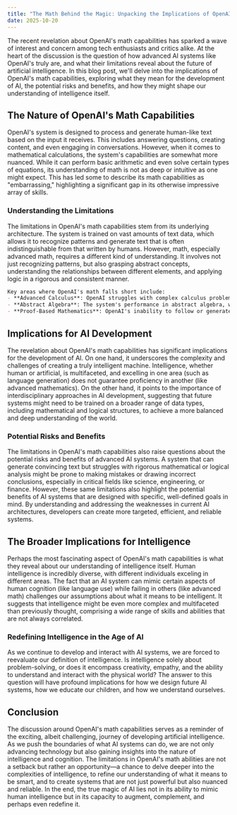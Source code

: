 ```yaml
---
title: "The Math Behind the Magic: Unpacking the Implications of OpenAI's Calculations"
date: 2025-10-20
---
```


The recent revelation about OpenAI's math capabilities has sparked a wave of interest and concern among tech enthusiasts and critics alike. At the heart of the discussion is the question of how advanced AI systems like OpenAI's truly are, and what their limitations reveal about the future of artificial intelligence. In this blog post, we'll delve into the implications of OpenAI's math capabilities, exploring what they mean for the development of AI, the potential risks and benefits, and how they might shape our understanding of intelligence itself.

## The Nature of OpenAI's Math Capabilities
OpenAI's system is designed to process and generate human-like text based on the input it receives. This includes answering questions, creating content, and even engaging in conversations. However, when it comes to mathematical calculations, the system's capabilities are somewhat more nuanced. While it can perform basic arithmetic and even solve certain types of equations, its understanding of math is not as deep or intuitive as one might expect. This has led some to describe its math capabilities as "embarrassing," highlighting a significant gap in its otherwise impressive array of skills.

### Understanding the Limitations
The limitations in OpenAI's math capabilities stem from its underlying architecture. The system is trained on vast amounts of text data, which allows it to recognize patterns and generate text that is often indistinguishable from that written by humans. However, math, especially advanced math, requires a different kind of understanding. It involves not just recognizing patterns, but also grasping abstract concepts, understanding the relationships between different elements, and applying logic in a rigorous and consistent manner. 

```markdown
Key areas where OpenAI's math falls short include:
- **Advanced Calculus**: OpenAI struggles with complex calculus problems, indicating a lack of deep mathematical insight.
- **Abstract Algebra**: The system's performance in abstract algebra, which deals with advanced mathematical structures, is notably weak.
- **Proof-Based Mathematics**: OpenAI's inability to follow or generate rigorous mathematical proofs highlights its superficial understanding of mathematical principles.
```

## Implications for AI Development
The revelation about OpenAI's math capabilities has significant implications for the development of AI. On one hand, it underscores the complexity and challenges of creating a truly intelligent machine. Intelligence, whether human or artificial, is multifaceted, and excelling in one area (such as language generation) does not guarantee proficiency in another (like advanced mathematics). On the other hand, it points to the importance of interdisciplinary approaches in AI development, suggesting that future systems might need to be trained on a broader range of data types, including mathematical and logical structures, to achieve a more balanced and deep understanding of the world.

### Potential Risks and Benefits
The limitations in OpenAI's math capabilities also raise questions about the potential risks and benefits of advanced AI systems. A system that can generate convincing text but struggles with rigorous mathematical or logical analysis might be prone to making mistakes or drawing incorrect conclusions, especially in critical fields like science, engineering, or finance. However, these same limitations also highlight the potential benefits of AI systems that are designed with specific, well-defined goals in mind. By understanding and addressing the weaknesses in current AI architectures, developers can create more targeted, efficient, and reliable systems.

## The Broader Implications for Intelligence
Perhaps the most fascinating aspect of OpenAI's math capabilities is what they reveal about our understanding of intelligence itself. Human intelligence is incredibly diverse, with different individuals exceling in different areas. The fact that an AI system can mimic certain aspects of human cognition (like language use) while failing in others (like advanced math) challenges our assumptions about what it means to be intelligent. It suggests that intelligence might be even more complex and multifaceted than previously thought, comprising a wide range of skills and abilities that are not always correlated.

### Redefining Intelligence in the Age of AI
As we continue to develop and interact with AI systems, we are forced to reevaluate our definition of intelligence. Is intelligence solely about problem-solving, or does it encompass creativity, empathy, and the ability to understand and interact with the physical world? The answer to this question will have profound implications for how we design future AI systems, how we educate our children, and how we understand ourselves. 

## Conclusion
The discussion around OpenAI's math capabilities serves as a reminder of the exciting, albeit challenging, journey of developing artificial intelligence. As we push the boundaries of what AI systems can do, we are not only advancing technology but also gaining insights into the nature of intelligence and cognition. The limitations in OpenAI's math abilities are not a setback but rather an opportunity—a chance to delve deeper into the complexities of intelligence, to refine our understanding of what it means to be smart, and to create systems that are not just powerful but also nuanced and reliable. In the end, the true magic of AI lies not in its ability to mimic human intelligence but in its capacity to augment, complement, and perhaps even redefine it.
